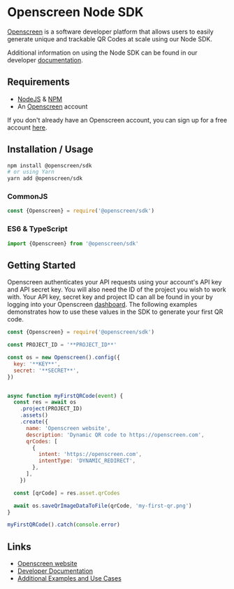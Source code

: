 # Openscreen Node SDK

[Openscreen][OSC] is a software developer platform that allows users to easily generate unique and trackable
QR Codes at scale using our Node SDK.

Additional information on using the Node SDK can be found in our developer
[documentation][DOCS].

## Requirements

- [NodeJS](https://nodejs.org) & [NPM](https://www.npmjs.com)
- An [Openscreen][OSC] account

If you don't already have an Openscreen account, you can sign up for a free account [here](https://app.openscreen.com/signup).

## Installation / Usage

```bash
npm install @openscreen/sdk
# or using Yarn
yarn add @openscreen/sdk
```

### CommonJS

```javascript
const {Openscreen} = require('@openscreen/sdk')
```

### ES6 & TypeScript

```javascript
import {Openscreen} from '@openscreen/sdk'
```

## Getting Started

Openscreen authenticates your API requests using your account's API key and API secret key. You will
also need the ID of the project you wish to work with. Your API key, secret key and project ID can
all be found in your by logging into your Openscreen [dashboard][DASH]. The following examples
demonstrates how to use these values in the SDK to generate your first QR code.

```javascript
const {Openscreen} = require('@openscreen/sdk')

const PROJECT_ID = '**PROJECT_ID**'

const os = new Openscreen().config({
  key: '**KEY**',
  secret: '**SECRET**',
})


async function myFirstQRCode(event) {
  const res = await os
    .project(PROJECT_ID)
    .assets()
    .create({
      name: 'Openscreen website',
      description: 'Dynamic QR code to https://openscreen.com',
      qrCodes: [
        {
          intent: 'https://openscreen.com',
          intentType: 'DYNAMIC_REDIRECT',
        },
      ],
    })

  const [qrCode] = res.asset.qrCodes

  await os.saveQrImageDataToFile(qrCode, 'my-first-qr.png')
}

myFirstQRCode().catch(console.error)
```

## Links

- [Openscreen website][OSC]
- [Developer Documentation][DOCS]
- [Additional Examples and Use Cases][TUTORIALS]

[OSC]: https://openscreen.com
[DASH]: https://app.openscreen.com
[TUTORIALS]: https://docs.openscreen.com/tutorials/
[DOCS]: https://docs.openscreen.com/overview/

